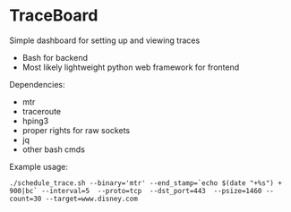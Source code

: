 # TraceBoard

Simple dashboard for setting up and viewing traces

- Bash for backend
- Most likely lightweight python web framework for frontend

Dependencies:

- mtr
- traceroute
- hping3
- proper rights for raw sockets
- jq
- other bash cmds

Example usage:

```
./schedule_trace.sh --binary='mtr' --end_stamp=`echo $(date "+%s") + 900|bc` --interval=5  --proto=tcp  --dst_port=443  --psize=1460 --count=30 --target=www.disney.com
```
